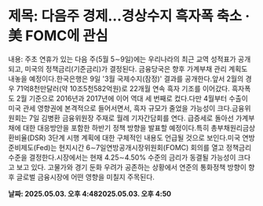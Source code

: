 # **제목: 다음주 경제…경상수지 흑자폭 축소 · 美 FOMC에 관심**

  내용: 주초 연휴가 있는 다음 주(5월 5∼9일)에는 우리나라의 최근 교역 성적표가 공개되고, 미국의 정책금리(기준금리)가 결정된다. 금융당국은 향후 가계부채 관리 계획도 내놓을 예정이다.한국은행은 9일 '3월 국제수지(잠정)' 결과를 공개한다.앞서 2월의 경우 71억8천만달러(약 10조5천582억원)로 22개월 연속 흑자 기조를 이어갔다. 흑자폭도 2월 기준으로 2016년과 2017년에 이어 역대 세 번째로 컸다.다만 4월부터 수출이 미국 관세 영향권에 본격적으로 들어서면서, 흑자 규모가 줄었을 가능성이 크다.금융위원회는 7일 김병환 금융위원장 주재로 월례 기자간담회를 연다. 급증세로 돌아선 가계부채에 대한 대응방안을 포함한 하반기 정책 방향을 발표할 예정이다.특히 총부채원리금상환비율(DSR) 3단계 시행 계획에 대한 구체적인 내용도 언급될 것으로 보인다.미국 연방준비제도(Fed)는 현지시간 6∼7일연방공개시장위원회(FOMC) 회의를 열고 정책금리 수준을 결정한다.시장에서는 현재 4.25∼4.50% 수준의 금리가 동결될 가능성이 크다고 보고 있다. 고물가와 경기 둔화 우려가 공존하는 상황에서 연준의 통화정책 방향이 향후 글로벌 금융시장에 어떤 영향을 미칠지 주목된다.

  **날짜: 2025.05.03. 오후 4:482025.05.03. 오후 4:50**